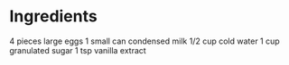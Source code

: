 # Ingredients
4 pieces large eggs
1 small can condensed milk
1/2 cup cold water
1 cup granulated sugar
1 tsp vanilla extract
